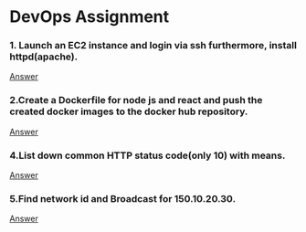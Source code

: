 # DevOps Assignment

### 1. Launch an EC2 instance and login via ssh furthermore, install httpd(apache).

[Answer](Question%201/code.md)

### 2.Create a Dockerfile for node js and react and push the created docker images to the docker hub repository.

[Answer](Question%202/answer.md)

### 4.List down common HTTP status code(only 10) with means.

[Answer](Question%204/answer.md)

### 5.Find network id and Broadcast for 150.10.20.30.

[Answer](Question%205/answer.md)
